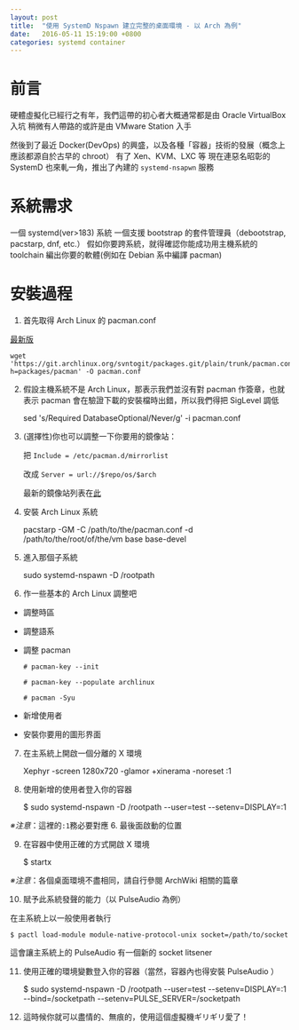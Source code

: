 ```yaml
---
layout: post
title:  "使用 SystemD Nspawn 建立完整的桌面環境 - 以 Arch 為例"
date:   2016-05-11 15:19:00 +0800
categories: systemd container
---
```


前言
====
硬體虛擬化已經行之有年，我們這帶的初心者大概通常都是由 Oracle VirtualBox 入坑
稍微有人帶路的或許是由 VMware Station 入手

然後到了最近 Docker(DevOps) 的興盛，以及各種「容器」技術的發展（概念上應該都源自於古早的 chroot）
有了 Xen、KVM、LXC 等
現在連惡名昭彰的 SystemD 也來軋一角，推出了內建的 `systemd-nsapwn` 服務

系統需求
=======

一個 systemd(ver>183) 系統
一個支援 bootstrap 的套件管理員（debootstrap, pacstarp, dnf, etc.）
假如你要跨系統，就得確認你能成功用主機系統的 toolchain 編出你要的軟體(例如在 Debian 系中編譯 pacman)

安裝過程
=======

1. 首先取得 Arch Linux 的 pacman.conf

  [最新版](https://git.archlinux.org/svntogit/packages.git/plain/trunk/pacman.conf.x86_64?h=packages/pacman)

    wget 'https://git.archlinux.org/svntogit/packages.git/plain/trunk/pacman.conf.x86_64?h=packages/pacman' -O pacman.conf

2. 假設主機系統不是 Arch Linux，那表示我們並沒有對 pacman 作簽章，也就表示 pacman 會在驗證下載的安裝檔時出錯，所以我們得把 SigLevel 調低

    sed 's/Required DatabaseOptional/Never/g' -i pacman.conf
    
3. (選擇性)你也可以調整一下你要用的鏡像站：

   把 `Include = /etc/pacman.d/mirrorlist` 

   改成 `Server = url://$repo/os/$arch`

   最新的鏡像站列表在[此](https://git.archlinux.org/svntogit/packages.git/plain/trunk/mirrorlist?h=packages/pacman-mirrorlist)

4. 安裝 Arch Linux 系統

    pacstarp -GM -C /path/to/the/pacman.conf -d /path/to/the/root/of/the/vm base base-devel
    
5. 進入那個子系統

    sudo systemd-nspawn -D /rootpath
    
6. 作一些基本的 Arch Linux 調整吧

  * 調整時區
  * 調整語系 
  * 調整 pacman

        # pacman-key --init
    
        # pacman-key --populate archlinux
    
        # pacman -Syu
    
  * 新增使用者
  * 安裝你要用的圖形界面

7. 在主系統上開啟一個分離的 X 環境

    Xephyr -screen 1280x720 -glamor +xinerama -noreset :1
    
8. 使用新增的使用者登入你的容器

    $ sudo systemd-nspawn -D /rootpath --user=test --setenv=DISPLAY=:1
    
  *※注意*：這裡的`:1`務必要對應 6. 最後面啟動的位置

9. 在容器中使用正確的方式開啟 X 環境

    $ startx

  *※注意*：各個桌面環境不盡相同，請自行參閱 ArchWiki 相關的篇章

10. 賦予此系統發聲的能力（以 PulseAudio 為例）

  在主系統上以一般使用者執行

    $ pactl load-module module-native-protocol-unix socket=/path/to/socket
    
  這會讓主系統上的 PulseAudio 有一個新的 socket litsener
 
11. 使用正確的環境變數登入你的容器（當然，容器內也得安裝 PulseAudio ）

    $ sudo systemd-nspawn -D /rootpath --user=test --setenv=DISPLAY=:1 --bind=/socketpath --setenv=PULSE_SERVER=/socketpath
    
12. 這時候你就可以盡情的、無痕的，使用這個虛擬機ギリギリ愛了！
